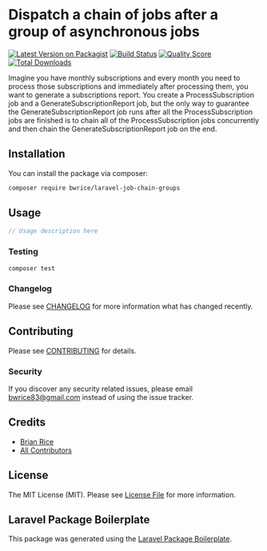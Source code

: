 # Dispatch a chain of jobs after a group of asynchronous jobs

[![Latest Version on Packagist](https://img.shields.io/packagist/v/bwrice/laravel-job-chain-groups.svg?style=flat-square)](https://packagist.org/packages/bwrice/laravel-job-chain-groups)
[![Build Status](https://img.shields.io/travis/bwrice/laravel-job-chain-groups/master.svg?style=flat-square)](https://travis-ci.org/bwrice/laravel-job-chain-groups)
[![Quality Score](https://img.shields.io/scrutinizer/g/bwrice/laravel-job-chain-groups.svg?style=flat-square)](https://scrutinizer-ci.com/g/bwrice/laravel-job-chain-groups)
[![Total Downloads](https://img.shields.io/packagist/dt/bwrice/laravel-job-chain-groups.svg?style=flat-square)](https://packagist.org/packages/bwrice/laravel-job-chain-groups)

Imagine you have monthly subscriptions and every month you need to process those subscriptions and immediately after processing them,
you want to generate a subscriptions report. You create a ProcessSubscription job and a GenerateSubscriptionReport job, but the only way to guarantee
the GenerateSubscriptionReport job runs after all the ProcessSubscription jobs are finished is to chain all of the ProcessSubscription jobs
concurrently and then chain the GenerateSubscriptionReport job on the end.

## Installation

You can install the package via composer:

```bash
composer require bwrice/laravel-job-chain-groups
```

## Usage

``` php
// Usage description here
```

### Testing

``` bash
composer test
```

### Changelog

Please see [CHANGELOG](CHANGELOG.md) for more information what has changed recently.

## Contributing

Please see [CONTRIBUTING](CONTRIBUTING.md) for details.

### Security

If you discover any security related issues, please email bwrice83@gmail.com instead of using the issue tracker.

## Credits

- [Brian Rice](https://github.com/bwrice)
- [All Contributors](../../contributors)

## License

The MIT License (MIT). Please see [License File](LICENSE.md) for more information.

## Laravel Package Boilerplate

This package was generated using the [Laravel Package Boilerplate](https://laravelpackageboilerplate.com).

